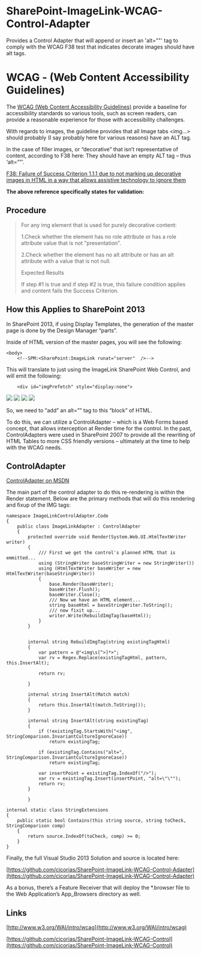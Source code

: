 SharePoint-ImageLink-WCAG-Control-Adapter
=========================================

Provides a Control Adapter that will append or insert an 'alt=""' tag to comply with the WCAG F38 test that indicates decorate images should have alt tags.

# WCAG - (Web Content Accessibility Guidelines) #
The [WCAG (Web Content Accessibility Guidelines)](http://www.w3.org/WAI/intro/wcag "WCAG") provide a baseline for accessibility standards so various tools, such as screen readers, can provide a reasonable experience for those with accessibility challenges.

With regards to images, the guideline provides that all Image tabs <img…> should probably (I say probably here for various reasons) have an ALT tag.

In the case of filler images, or “decorative” that isn’t representative of content, according to F38 here: They should have an empty ALT tag – thus ‘alt=””’.

[F38: Failure of Success Criterion 1.1.1 due to not marking up decorative images in HTML in a way that allows assistive technology to ignore them](http://www.w3.org/TR/WCAG20-TECHS/F38.html "F38 Rule")

**The above reference specifically states for validation:**

## Procedure ##

> For any img element that is used for purely decorative content:
> 
> 1.Check whether the element has no role attribute or has a role attribute value that is not "presentation".
> 
> 2.Check whether the element has no alt attribute or has an alt attribute with a value that is not null.
> 
> Expected Results
> 
> If step #1 is true and if step #2 is true, this failure condition applies and content fails the Success Criterion.
> 


## How this Applies to SharePoint 2013 ##

In SharePoint 2013, if using Display Templates, the generation of the master page is done by the Design Manager “parts”.

Inside of HTML version of the master pages, you will see the following:

    <body>
        <!--SPM:<SharePoint:ImageLink runat="server"  />-->


This will translate to just using the ImageLink SharePoint Web Control, and will emit the following:

        <div id="imgPrefetch" style="display:none">
<img src="/_layouts/15/images/favicon.ico?rev=23" />
<img src="/_layouts/15/images/spcommon.png?rev=23" />
<img src="/_layouts/15/images/spcommon.png?rev=23" />
<img src="/_layouts/15/images/siteIcon.png?rev=23" />


So, we need to “add” an alt=”” tag to this “block” of HTML.

To do this, we can utilize a ControlAdapter – which is a Web Forms based concept, that allows interception at Render time for the control. In the past, ControlAdapters were used in SharePoint 2007 to provide all the rewriting of HTML Tables to more CSS friendly versions – ultimately at the time to help with the WCAG needs.

## ControlAdapter ##

[ControlAdapter on MSDN](http://msdn.microsoft.com/en-us/library/system.web.ui.adapters.controladapter(v=vs.110).aspx "MSDN ControlAdapter Class")

The main part of the control adapter to do this re-rendering is within the Render statement.  Below are the primary methods that will do this rendering and fixup of the IMG tags:


    namespace ImageLinkControlAdapter.Code
    {
	    public class ImageLinkAdapter : ControlAdapter
	    {
		    protected override void Render(System.Web.UI.HtmlTextWriter writer)
		    {
			    /// First we get the control's planned HTML that is emmitted...
			    using (StringWriter baseStringWriter = new StringWriter())
			    using (HtmlTextWriter baseWriter = new HtmlTextWriter(baseStringWriter))
			    {
				    base.Render(baseWriter);
				    baseWriter.Flush();
				    baseWriter.Close();
				    /// Now we have an HTML element...
				    string baseHtml = baseStringWriter.ToString();
				    /// now fixit up...
				    writer.Write(RebuildImgTag(baseHtml));
			    }
    		}
    
    
		    internal string RebuildImgTag(string existingTagHtml)
		    {
			    var pattern = @"<img\s[^>]*>";
			    var rv = Regex.Replace(existingTagHtml, pattern, this.InsertAlt);
			    
			    return rv;
			    
		    }
		    
		    internal string InsertAlt(Match match)
		    {
			    return this.InsertAlt(match.ToString());
		    }
		    
		    internal string InsertAlt(string existingTag)
		    {
			    if (!existingTag.StartsWith("<img", StringComparison.InvariantCultureIgnoreCase))
				    return existingTag;
			    
			    if (existingTag.Contains("alt=", StringComparison.InvariantCultureIgnoreCase))
				    return existingTag;
			    
			    var insertPoint = existingTag.IndexOf("/>");
			    var rv = existingTag.Insert(insertPoint, "alt=\"\"");
			    return rv;
		    }
		    
		    }
	    
    internal static class StringExtensions
    {
    	public static bool Contains(this string source, string toCheck, StringComparison comp)
    	{
    		return source.IndexOf(toCheck, comp) >= 0;
    	}
    }


Finally, the full Visual Studio 2013 Solution and source is located here: 

[https://github.com/cicorias/SharePoint-ImageLink-WCAG-Control-Adapter](https://github.com/cicorias/SharePoint-ImageLink-WCAG-Control-Adapter)

As a bonus, there’s a Feature Receiver that will deploy the *.browser file to the Web Application’s App_Browsers directory as well.


## Links ##

[http://www.w3.org/WAI/intro/wcag](http://www.w3.org/WAI/intro/wcag)

[https://github.com/cicorias/SharePoint-ImageLink-WCAG-Control](https://github.com/cicorias/SharePoint-ImageLink-WCAG-Control)

